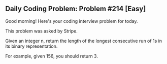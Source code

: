 ## Daily Coding Problem: Problem #214 [Easy]

Good morning! Here's your coding interview problem for today.

This problem was asked by Stripe.

Given an integer n, return the length of the longest consecutive run of 1s in its binary representation.

For example, given 156, you should return 3.
